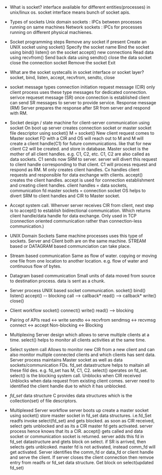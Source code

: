 * What is socket?
interface available for different entities(processes) in unix/linux os.
socket interface means bunch of socket apis.

* Types of sockets
Unix domain sockets : IPCs between processes running on same machines
Network sockets : IPCs for processes running on different physical machienes.

* Socket programming steps
Remove any socket if present
Create an UNIX socket using socket()
Specify the socket name
Bind the socket using bind()
listen() on the socket
accept() new connections
Read data using recvfrom()
Send back data using sendto()
close the data socket
close the connection socket
Remove the socket
Exit

* What are the socket systecalls in socket interface or socket layer?
socket, bind, listen, accept, recvfrom, sendto, close

* socket message types
connection initiation request message (CIR)
only client process uses these type messages for dedicated connection.
serivce requeset message (SR)
once connection is established client can send SR messages to server to provide service.
Response message (RM)
Server prepares the response after SR from server and respond with RM.

* Socket design / state machine for client-server communication using socket
On boot up server creates connection socket or master socket file descriptor using socket()
M = socket()
New client request comes to Master socket FD with a CIR and OS will reach out to M and M 
will create a client handle(C1) for future communications. like that for new client C2 will be created.
and store in database.
Master socket is the mother of all client handles. e.g. C1, C2, etc.
C1, C2 are also called as data sockets.
C1 sends now SRM to server. server will divert this request to client handle corresponding to that client.
C1 will process request and respond as RM.
M only creates client handles.
Cx handles client requests and responsible for data exchange with clients.
accept() creates the client handles.
accept is used for connection establishment and creating client handles.
client handles = data sockets, communication fd
master sockets = connection socket
OS helps to divert SRM to client handles and CIR to Master socket.

* Accept system call.
Whenver server receives CIR from client, next step is to accept() to establish bidirectional communication.
Which returns client handle/data handle for data exchange.
Only used in TCP (connection oriented communication rather than connection-less communication.)

* UNIX Domain Sockets
Same machine processes uses this type of sockets.
Server and Client both are on the same machine.
STREAM based or DATAGRAM based communciation can take place.

* Stream based communication
Same as flow of water. copying or moving one file from one location to another location.
e.g. flow of water and continuous flow of bytes.

* Datagram based communication
Small units of data moved from source to destination process. data is sent as a chunk.

* Server process UNIX based socket communication.
socket()
bind()
listen()
accept() -- blocking call --> callback* 
read() --> callback*
write()
close()

* Client workflow
socket()
connect()
write()
read() --> blocking

* Pairing of APIs
read <-> write
sendto <-> recvfrom
sendmsg <-> recvmsg
connect <-> accept
Non-blocking <-> Blocking

* Multiplexing
Server design which allows to serve multiple clients at a time.
select() helps to monitor all clients activities at the same time.

* Select system call
Allows to monitor new CIR from a new client and can also monitor multiple connected clients and which clients has sent data.
Server process maintains Master socket as well as data sockets/communication FDs.
fd_set datastructure helps to maitain all these fild des.
e.g. fd_set has M, C1, C2.
select() operates on fd_set.
select() is the blocking system call.
 Unblocks when CIR received
 Unblocks when data request from existing client comes. server need to identified the client handle due to which it has unblocked.

* *fd_set* data structure
C provides data structures which is the collection(set) of file descriptors.

* Multiplexed Server workflow
server boots up
create a master socket using socket()
store master socket in fd_set data structures. i.e.fd_Set readfs
invoke select(fd_set) and gets blocked.
as soon as CIR received, select gets unblocked and as its a CIR master fd gets activated. server process hence knows that its a CIR.
accept() gets called and data socket or communication socket is returned.
server adds this fd in fd_set datastructure and gtets block on select.
if SR is arrived, then selects gets unblcoked. master fd is not activated, instead comm_fd will get activated.
Server identifies the comm_fd or data_fd or client handle and serve the client.
If server closes the client connection then remvoe entry from readfs or fd_set data structure.
Get block on select(updated fd_set)
